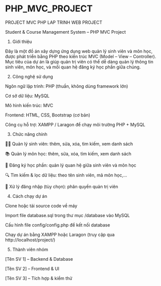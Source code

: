 # PHP_MVC_PROJECT
PROJECT MVC PHP LAP TRINH WEB PROJECT

Student & Course Management System – PHP MVC Project
1. Giới thiệu

Đây là một đồ án xây dựng ứng dụng web quản lý sinh viên và môn học, được phát triển bằng PHP theo kiến trúc MVC (Model – View – Controller).
Mục tiêu của dự án là giúp quản trị viên có thể dễ dàng quản lý thông tin sinh viên, môn học, và mối quan hệ đăng ký học phần giữa chúng.

2. Công nghệ sử dụng

Ngôn ngữ lập trình: PHP (thuần, không dùng framework lớn)

Cơ sở dữ liệu: MySQL

Mô hình kiến trúc: MVC

Frontend: HTML, CSS, Bootstrap (cơ bản)

Công cụ hỗ trợ: XAMPP / Laragon để chạy môi trường PHP + MySQL

3. Chức năng chính

👩‍🎓 Quản lý sinh viên: thêm, sửa, xóa, tìm kiếm, xem danh sách

📚 Quản lý môn học: thêm, sửa, xóa, tìm kiếm, xem danh sách

🔗 Đăng ký học phần: quản lý quan hệ giữa sinh viên và môn học

🔍 Tìm kiếm & lọc dữ liệu: theo tên sinh viên, mã môn học,...

🔐 Xử lý đăng nhập (tùy chọn): phân quyền quản trị viên

4. Cách chạy dự án

Clone hoặc tải source code về máy

Import file database.sql trong thư mục /database vào MySQL

Cấu hình file config/config.php để kết nối database

Chạy dự án bằng XAMPP hoặc Laragon (truy cập qua http://localhost/project/)

5. Thành viên nhóm

[Tên SV 1] – Backend & Database

[Tên SV 2] – Frontend & UI

[Tên SV 3] – Tích hợp & kiểm thử
